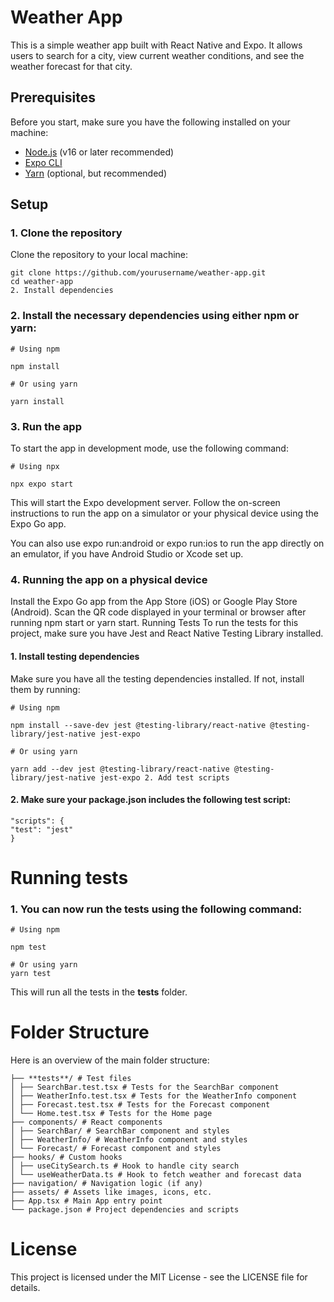 # Weather App

This is a simple weather app built with React Native and Expo. It allows users to search for a city, view current weather conditions, and see the weather forecast for that city.

## Prerequisites

Before you start, make sure you have the following installed on your machine:

- [Node.js](https://nodejs.org/) (v16 or later recommended)
- [Expo CLI](https://docs.expo.dev/get-started/installation/)
- [Yarn](https://classic.yarnpkg.com/en/docs/install/) (optional, but recommended)

## Setup

### 1. Clone the repository

Clone the repository to your local machine:

```
git clone https://github.com/yourusername/weather-app.git
cd weather-app
2. Install dependencies

```

### 2. Install the necessary dependencies using either npm or yarn:

```
# Using npm

npm install
```

```
# Or using yarn

yarn install
```

### 3. Run the app

To start the app in development mode, use the following command:

```
# Using npx

npx expo start
```

This will start the Expo development server. Follow the on-screen instructions to run the app on a simulator or your physical device using the Expo Go app.

You can also use expo run:android or expo run:ios to run the app directly on an emulator, if you have Android Studio or Xcode set up.

### 4. Running the app on a physical device

Install the Expo Go app from the App Store (iOS) or Google Play Store (Android).
Scan the QR code displayed in your terminal or browser after running npm start or yarn start.
Running Tests
To run the tests for this project, make sure you have Jest and React Native Testing Library installed.

#### 1. Install testing dependencies

Make sure you have all the testing dependencies installed. If not, install them by running:

```
# Using npm

npm install --save-dev jest @testing-library/react-native @testing-library/jest-native jest-expo
```

```
# Or using yarn

yarn add --dev jest @testing-library/react-native @testing-library/jest-native jest-expo 2. Add test scripts
```

#### 2. Make sure your package.json includes the following test script:

```
"scripts": {
"test": "jest"
}
```

# Running tests

### 1. You can now run the tests using the following command:

```
# Using npm

npm test
```

```
# Or using yarn
yarn test
```

This will run all the tests in the **tests** folder.

# Folder Structure

Here is an overview of the main folder structure:

```
├── **tests**/ # Test files
│ ├── SearchBar.test.tsx # Tests for the SearchBar component
│ ├── WeatherInfo.test.tsx # Tests for the WeatherInfo component
│ ├── Forecast.test.tsx # Tests for the Forecast component
│ └── Home.test.tsx # Tests for the Home page
├── components/ # React components
│ ├── SearchBar/ # SearchBar component and styles
│ ├── WeatherInfo/ # WeatherInfo component and styles
│ └── Forecast/ # Forecast component and styles
├── hooks/ # Custom hooks
│ ├── useCitySearch.ts # Hook to handle city search
│ └── useWeatherData.ts # Hook to fetch weather and forecast data
├── navigation/ # Navigation logic (if any)
├── assets/ # Assets like images, icons, etc.
├── App.tsx # Main App entry point
└── package.json # Project dependencies and scripts
```

# License

This project is licensed under the MIT License - see the LICENSE file for details.
